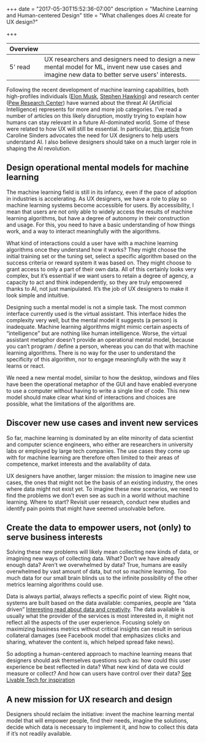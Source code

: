 +++
date = "2017-05-30T15:52:36-07:00"
description = "Machine Learning and Human-centered Design"
title = "What challenges does AI create for UX design?"

+++

<div class="overview">

 Overview | <i class="fa fa-bookmark"></i>
 ---------|---
5' read   | UX researchers and designers need to design a new mental model for ML, invent new use cases and imagine new data to better serve users' interests.

</div> 

Following the recent development of machine learning capabilities, both high-profiles individuals ([Elon Musk](http://www.cnbc.com/2017/02/13/elon-musk-humans-merge-machines-cyborg-artificial-intelligence-robots.html), [Stephen Hawking](https://www.theguardian.com/science/2016/oct/19/stephen-hawking-ai-best-or-worst-thing-for-humanity-cambridge)) and research center ([Pew Research Center](http://www.pewinternet.org/2017/05/03/the-future-of-jobs-and-jobs-training/)) have warned about the threat AI (Artificial Intelligence) represents for more and more job categories. I’ve read a number of articles on this likely disruption, mostly trying to explain how humans can stay relevant in a future AI-dominated world. Some of these were related to how UX will still be essential. In particular, [this article](https://www.fastcodesign.com/90124399/why-ux-design-for-machine-learning-matters)</a> from Caroline Sinders advocates the need for UX designers to help users understand AI. I also believe designers should take on a much larger role in shaping the AI revolution. 

## Design operational mental models for machine learning

The machine learning field is still in its infancy, even if the pace of adoption in industries is accelerating. As UX designers, we have a role to play so machine learning systems become accessible for users. By accessibility, I mean that users are not only able to widely access the results of machine learning algorithms, but have a degree of autonomy in their construction and usage. For this, you need to have a basic understanding of how things work, and a way to interact meaningfully with the algorithms. 

What kind of interactions could a user have with a machine learning algorithms once they understand how it works? They might choose the initial training set or the tuning set, select a specific algorithm based on the success criteria or reward system it was based on. They might choose to grant access to only a part of their own data. All of this certainly looks very complex, but it’s essential if we want users to retain a degree of agency, a capacity to act and think independently, so they are truly empowered thanks to AI, not just manipulated. It’s the job of UX designers to make it look simple and intuitive.

Designing such a mental model is not a simple task. The most common interface currently used is the virtual assistant. This interface hides the complexity very well, but the mental model it suggests (a person) is inadequate. Machine learning algorithms might mimic certain aspects of “intelligence” but are nothing like human intelligence. Worse, the virtual assistant metaphor doesn't provide an operational mental model, because you can’t program / define a person, whereas you can do that with machine learning algorithms. There is no way for the user to understand the specificity of this algorithm, nor to engage meaningfully with the way it learns or react.  

We need a new mental model, similar to how the desktop, windows and files have been the operational metaphor of the GUI and have enabled everyone to use a computer without having to write a single line of code. This new model should make clear what kind of interactions and choices are possible, what the limitations of the algorithms are.


## Discover new use cases and invent new services

So far, machine learning is dominated by an elite minority of data scientist and computer science engineers, who either are researchers in university labs or employed by large tech companies. The use cases they come up with for machine learning are therefore often limited to their areas of competence, market interests and the availability of data. 

UX designers have another, larger mission: the mission to imagine new use cases, the ones that might not be the basis of an existing industry, the ones where data might not exist yet. To imagine these new scenarios, we need to find the problems we don’t even see as such in a world without machine learning. Where to start? Revisit user research, conduct new studies and identify pain points that might have seemed unsolvable before. 


## Create the data to empower users, not (only) to serve business interests

Solving these new problems will likely mean collecting new kinds of data, or imagining new ways of collecting data. What? Don’t we have already enough data? Aren’t we overwhelmed by data? True, humans are easily overwhelmed by vast amount of data, but not so machine learning. Too much data for our small brain blinds us to the infinite possibility of the other metrics learning algorithms could use. 

Data is always partial, always reflects a specific point of view. Right now, systems are built based on the data available: companies, people are “data driven” [Interesting read about data and creativity](https://medium.com/microsoft-design/if-you-want-to-be-creative-dont-be-data-driven-55db74078eda). The data available is usually what the provider of the services is most interested in, it might not reflect all the aspects of the user experience. Focusing solely on maximizing business metrics without critical insights can result in serious collateral damages (see Facebook model that emphasizes clicks and sharing, whatever the content is, which helped spread fake news). 

So adopting a human-centered approach to machine learning means that designers should ask themselves questions such as: how could this user experience be best reflected in data? What new kind of data we could measure or collect? And how can users have control over their data? [See Livable Tech for inspiration](http://nxhx.org/LivableTech/)

## A new mission for UX research and design

Designers should reclaim the initiative: invent the machine learning mental model that will empower people, find their needs, imagine the solutions, decide which data is necessary to implement it, and how to collect this data if it’s not readily available. 

